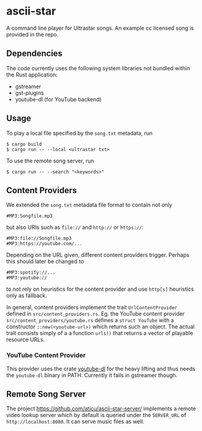 # ascii-star

A command line player for Ultrastar songs. An example cc licensed song is provided in the repo.

## Dependencies

The code currently uses the following system libraries not bundled within the
Rust application:

* gstreamer
* gst-plugins
* youtube-dl (for YouTube backend)

## Usage

To play a local file specified by the `song.txt` metadata, run
```
$ cargo build
$ cargo run -- --local <ultrastar txt>
```

To use the remote song server, run
```
$ cargo run -- --search "<keywords>"
```

## Content Providers

We extended the `song.txt` metadata file format to contain not only
```
#MP3:Songfile.mp3
```
but also URIs such as `file://` and `http://` or `https://`:
```
#MP3:file://Songfile.mp3
#MP3:https://youtube.com/...
```
Depending on the URL given, different content providers trigger.  Perhaps this
should later be changed to
```
#MP3:spotify://...
#MP3:youtube://
```
to not rely on heuristics for the content provider and use `http[s]` heuristics
only as fallback.

In general, content providers implement the trait `UrlContentProvider` defined
in `src/content_providers.rs`.  Eg. the YouTube content provider
`src/content_providers/youtube.rs` defines a `struct YouTube` with a
constructor `::new(<youtube-url>)` which returns such an object.  The actual
trait consists simply of a a function `urls()` that returns a vector of
playable resource URLs.

### YouTube Content Provider

This provider uses the crate
[youtube-dl](https://docs.rs/youtube_dl/0.5.0/youtube_dl/) for the heavy lifting
and thus needs the `youtube-dl` binary in PATH.  Currently it fails in
gstreamer though.

## Remote Song Server

The project https://github.com/aticu/ascii-star-server/ implements a remote
video lookup server which by default is queried under the `SERVER_URL`
of `http://localhost:8080`.  It can serve music files as well.
